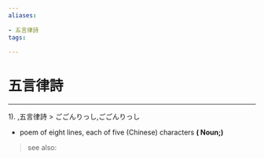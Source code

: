 ```yaml
---
aliases:
    
- 五言律詩
tags:
    
---
```


# 五言律詩
---
1).
,五言律詩 > ごごんりっし,ごごんりっし

- poem of eight lines, each of five (Chinese) characters
**( Noun;)**
> see also: 
            